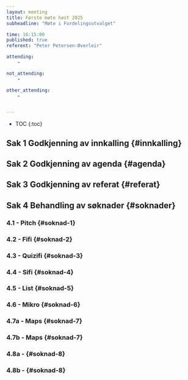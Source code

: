 ```yaml
---
layout: meeting
title: Første møte høst 2025
subheadline: "Møte i Fordelingsutvalget"

time: 16:15:00
published: true
referent: "Peter Petersen-Øverleir"

attending:
    - 

not_attending:
    -

other_attending:
    -


---
```


* TOC
{:toc}


## Sak 1 Godkjenning av innkalling {#innkalling}
## Sak 2 Godkjenning av agenda {#agenda}
## Sak 3 Godkjenning av referat {#referat}
## Sak 4 Behandling av søknader {#soknader}
### 4.1 - Pitch {#soknad-1}
### 4.2 - Fifi {#soknad-2}
### 4.3 - Quizifi {#soknad-3}
### 4.4 - Sifi {#soknad-4}
### 4.5 - List {#soknad-5}
### 4.6 - Mikro {#soknad-6}
### 4.7a - Maps {#soknad-7}
### 4.7b - Maps {#soknad-7}
### 4.8a -  {#soknad-8}
### 4.8b -  {#soknad-8}
